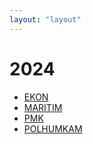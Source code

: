 ```yaml
---
layout: "layout"
---
```

# 2024
* [EKON](EKON/)
* [MARITIM](MARITIM/)
* [PMK](PMK/)
* [POLHUMKAM](POLHUMKAM/)
